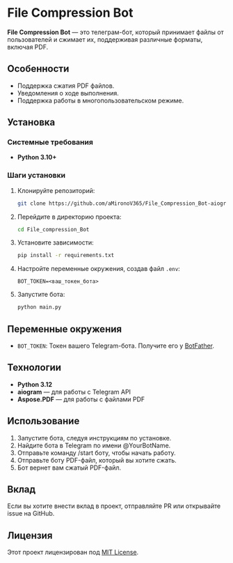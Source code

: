 # File Compression Bot

**File Compression Bot** — это телеграм-бот, который принимает файлы от пользователей и сжимает их,
поддерживая различные форматы, включая PDF.

## Особенности

- Поддержка сжатия PDF файлов.
- Уведомления о ходе выполнения.
- Поддержка работы в многопользовательском режиме.

## Установка

### Системные требования

- **Python 3.10+**

### Шаги установки

1. Клонируйте репозиторий:

    ```bash
    git clone https://github.com/aMironoV365/File_Compression_Bot-aiogram-.git
    ```

2. Перейдите в директорию проекта:

    ```bash
    cd File_compression_Bot
    ```

3. Установите зависимости:

    ```bash
    pip install -r requirements.txt
    ```

4. Настройте переменные окружения, создав файл `.env`:

    ```
    BOT_TOKEN=<ваш_токен_бота>
    ```

5. Запустите бота:

    ```bash
    python main.py
    ```

## Переменные окружения

- `BOT_TOKEN`: Токен вашего Telegram-бота. Получите его у [BotFather](https://t.me/botfather).

## Технологии

- **Python 3.12**
- **aiogram** — для работы с Telegram API
- **Aspose.PDF** — для работы с файлами PDF


## Использование

1. Запустите бота, следуя инструкциям по установке.
2. Найдите бота в Telegram по имени @YourBotName.
3. Отправьте команду /start боту, чтобы начать работу.
4. Отправьте боту PDF-файл, который вы хотите сжать.
5. Бот вернет вам сжатый PDF-файл.

## Вклад

Если вы хотите внести вклад в проект, отправляйте PR или открывайте issue на GitHub.

## Лицензия

Этот проект лицензирован под [MIT License](LICENSE).
